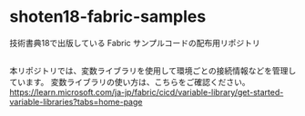 # shoten18-fabric-samples
技術書典18で出版している Fabric サンプルコードの配布用リポジトリ

##

本リポジトリでは、変数ライブラリを使用して環境ごとの接続情報などを管理しています。
変数ライブラリの使い方は、こちらをご確認ください。
https://learn.microsoft.com/ja-jp/fabric/cicd/variable-library/get-started-variable-libraries?tabs=home-page
